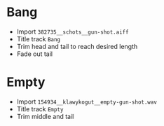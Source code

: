# Bang

- Import `382735__schots__gun-shot.aiff`
- Title track `Bang`
- Trim head and tail to reach desired length
- Fade out tail

# Empty

- Import `154934__klawykogut__empty-gun-shot.wav`
- Title track `Empty`
- Trim middle and tail
